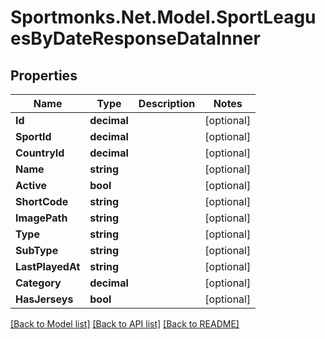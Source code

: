 # Sportmonks.Net.Model.SportLeaguesByDateResponseDataInner

## Properties

Name | Type | Description | Notes
------------ | ------------- | ------------- | -------------
**Id** | **decimal** |  | [optional] 
**SportId** | **decimal** |  | [optional] 
**CountryId** | **decimal** |  | [optional] 
**Name** | **string** |  | [optional] 
**Active** | **bool** |  | [optional] 
**ShortCode** | **string** |  | [optional] 
**ImagePath** | **string** |  | [optional] 
**Type** | **string** |  | [optional] 
**SubType** | **string** |  | [optional] 
**LastPlayedAt** | **string** |  | [optional] 
**Category** | **decimal** |  | [optional] 
**HasJerseys** | **bool** |  | [optional] 

[[Back to Model list]](../README.md#documentation-for-models) [[Back to API list]](../README.md#documentation-for-api-endpoints) [[Back to README]](../README.md)


